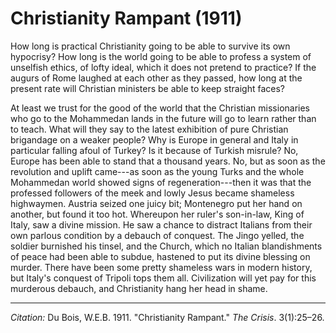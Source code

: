 <!--
title:   Christianity Rampant
author:  Du Bois, W.E.B.
journal: The Crisis
year:    1911
volume:  3
issue:   1
pages:   25-26
--->
# Christianity Rampant (1911)

How long is practical Christianity going to be able to survive its own hypocrisy? How long is the world going to be able to profess a system of unselfish ethics, of lofty ideal, which it does not pretend to practice? If the augurs of Rome laughed at each other as they passed, how long at the present rate will Christian ministers be able to keep straight faces?

At least we trust for the good of the world that the Christian missionaries who go to the Mohammedan lands in the future will go to learn rather than to teach. What will they say to the latest exhibition of pure Christian brigandage on a weaker people? Why is Europe in general and Italy in particular falling afoul of
Turkey? Is it because of Turkish misrule? No, Europe has been able to stand that a thousand years. No, but as soon as the revolution and uplift came---as soon as the young Turks and the whole Mohammedan world showed signs of regeneration---then it was that the professed followers of the meek and lowly Jesus became shameless highwaymen. Austria seized one juicy bit; Montenegro put her hand on another, but found it too hot. Whereupon her ruler's son-in-law, King of Italy, saw a divine mission. He saw a chance to distract Italians from their own parlous condition by a debauch of conquest. The Jingo yelled, the soldier burnished his tinsel, and the Church, which no Italian blandishments of peace had been able to subdue, hastened to put its divine blessing on murder. There have been some pretty shameless wars in modern history, but Italy's conquest of Tripoli tops them all. Civilization will yet pay for this murderous debauch, and Christianity hang her head in shame.

______________
*Citation:* Du Bois, W.E.B. 1911. "Christianity Rampant." *The Crisis*. 3(1):25&ndash;26.